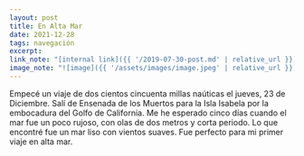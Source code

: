 ```yaml
---
layout: post
title: En Alta Mar
date: 2021-12-28
tags: navegación
excerpt:
link_note: "[internal link]({{ '/2019-07-30-post.md' | relative_url }})"
image_note: "![image]({{ '/assets/images/image.jpeg' | relative_url }})"
---
```


Empecé un viaje de dos cientos cincuenta millas naúticas el jueves,
23 de Diciembre. Salí de Ensenada de los Muertos para la Isla Isabela por
la embocadura del Golfo de California. Me he esperado cinco días cuando el
mar fue un poco rujoso, con olas de dos metros y corta periodo. Lo que
encontré fue un mar liso con vientos suaves. Fue perfecto para mi primer
viaje en alta mar.

